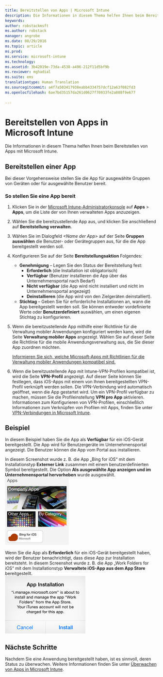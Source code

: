 ```yaml
---
title: Bereitstellen von Apps | Microsoft Intune
description: Die Informationen in diesem Thema helfen Ihnen beim Bereitstellen von Apps mit Microsoft Intune.
keywords: 
author: robstackmsft
ms.author: robstack
manager: angrobe
ms.date: 08/29/2016
ms.topic: article
ms.prod: 
ms.service: microsoft-intune
ms.technology: 
ms.assetid: 3b42019e-73da-4538-a496-212f11d5bf9b
ms.reviewer: mghadial
ms.suite: ems
translationtype: Human Translation
ms.sourcegitcommit: a4f7a503417938eabb4334757dcf12a63f082fd3
ms.openlocfilehash: 6ae7bd35157da261d0627f70933fe2a808f9e677

---
```

# Bereitstellen von Apps in Microsoft Intune

Die Informationen in diesem Thema helfen Ihnen beim Bereitstellen von Apps mit Microsoft Intune.


## Bereitstellen einer App
Bei dieser Vorgehensweise stellen Sie die App für ausgewählte Gruppen von Geräten oder für ausgewählte Benutzer bereit.

### So stellen Sie eine App bereit

1. Klicken Sie in der [Microsoft Intune-Administratorkonsole](https://manage.microsoft.com) auf **Apps** &gt; **Apps**, um die Liste der von Ihnen verwalteten Apps anzuzeigen.

2.  Wählen Sie die bereitzustellende App aus, und klicken Sie anschließend auf **Bereitstellung verwalten**.

3.  Wählen Sie im Dialogfeld *&lt;Name der App&gt;* auf der Seite **Gruppen auswählen** die Benutzer- oder Gerätegruppen aus, für die die App bereitgestellt werden soll.

4.  Konfigurieren Sie auf der Seite **Bereitstellungsaktion** Folgendes:

    - **Genehmigung** – Legen Sie den Status der Bereitstellung fest:
        - **Erforderlich** (die Installation ist obligatorisch)
        - **Verfügbar** (Benutzer installieren die App über das Unternehmensportal nach Bedarf)
        - **Nicht verfügbar** (die App wird nicht installiert und nicht im Unternehmensportal angezeigt)
        - **Deinstallieren** (die App wird von den Zielgeräten deinstalliert).
    - **Stichtag** – Geben Sie für erforderliche Installationen an, wann die App bereitgestellt werden soll. Sie können entweder vordefinierte Werte oder **Benutzerdefiniert** auswählen, um einen eigenen Stichtag zu konfigurieren.

5. Wenn die bereitzustellende App mithilfe einer Richtlinie für die Verwaltung mobiler Anwendungen konfiguriert werden kann, wird die Seite **Verwaltung mobiler Apps** angezeigt. Wählen Sie auf dieser Seite die Richtlinie für die mobile Anwendungsverwaltung aus, die Sie dieser App zuordnen möchten.

    [Informieren Sie sich, welche Microsoft-Apps mit Richtlinien für die Verwaltung mobiler Anwendungen kompatibel sind.](https://www.microsoft.com/en-us/server-cloud/products/microsoft-intune/partners.aspx)

6. Wenn die bereitzustellende App mit Intune-VPN-Profilen kompatibel ist, wird die Seite **VPN-Profil** angezeigt. Auf dieser Seite können Sie festlegen, dass iOS-Apps mit einem von Ihnen bereitgestellten VPN-Profil verknüpft werden sollen. Die VPN-Verbindung wird automatisch geöffnet, wenn die App gestartet wird. Um ein VPN-Profil verfügbar zu machen, müssen Sie die Profileinstellung **VPN pro App** aktivieren.
 Informationen zum Konfigurieren von VPN-Profilen, einschließlich Informationen zum Verknüpfen von Profilen mit Apps, finden Sie unter [VPN-Verbindungen in Microsoft Intune](vpn-connections-in-microsoft-intune.md).

## Beispiel

In diesem Beispiel haben Sie die App als **Verfügbar** für ein iOS-Gerät bereitgestellt.
Die App wird für Benutzergeräte im Unternehmensportal angezeigt. Die Benutzer können die App vom Portal aus installieren.

In diesem Screenshot wurde z. B. die App „Bing for iOS“ mit dem Installationstyp **Externer Link** zusammen mit einem benutzerdefinierten Symbol bereitgestellt. Die Option **Als ausgewählte App anzeigen und im Unternehmensportal hervorheben** wurde ausgewählt.  
![Verfügbare iOS-App](./media/available-install-on-iOS.png)

Wenn Sie die App als **Erforderlich** für ein iOS-Gerät bereitgestellt haben, wird der Benutzer benachrichtigt, dass diese App zur Installation bereitsteht. In diesem Screenshot wurde z. B. die App „Work Folders for iOS“ mit dem Installationstyp **Verwaltete iOS-App aus dem App Store** bereitgestellt.  
![Erforderliche iOS-App](./media/iOS-Required-install.PNG)

## Nächste Schritte

Nachdem Sie eine Anwendung bereitgestellt haben, ist es sinnvoll, deren Status zu überwachen. Weitere Informationen finden Sie unter [Überwachen von Apps in Microsoft Intune](monitor-apps-in-microsoft-intune.md).



<!--HONumber=Oct16_HO4-->



